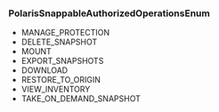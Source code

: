 ### PolarisSnappableAuthorizedOperationsEnum
- MANAGE_PROTECTION
- DELETE_SNAPSHOT
- MOUNT
- EXPORT_SNAPSHOTS
- DOWNLOAD
- RESTORE_TO_ORIGIN
- VIEW_INVENTORY
- TAKE_ON_DEMAND_SNAPSHOT
